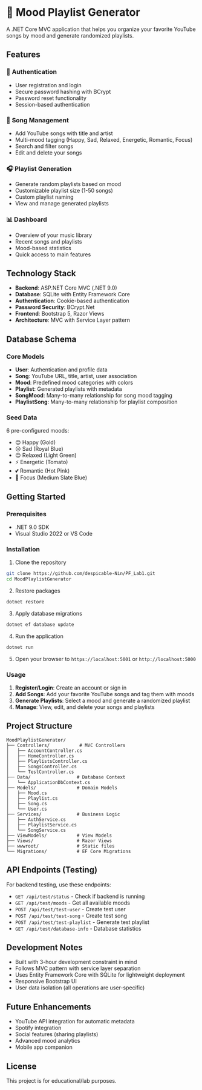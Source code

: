 # 🎵 Mood Playlist Generator

A .NET Core MVC application that helps you organize your favorite YouTube songs by mood and generate randomized playlists.

## Features

### 🔐 **Authentication**
- User registration and login
- Secure password hashing with BCrypt
- Password reset functionality
- Session-based authentication

### 🎵 **Song Management**
- Add YouTube songs with title and artist
- Multi-mood tagging (Happy, Sad, Relaxed, Energetic, Romantic, Focus)
- Search and filter songs
- Edit and delete your songs

### 🎧 **Playlist Generation**
- Generate random playlists based on mood
- Customizable playlist size (1-50 songs)
- Custom playlist naming
- View and manage generated playlists

### 📊 **Dashboard**
- Overview of your music library
- Recent songs and playlists
- Mood-based statistics
- Quick access to main features

## Technology Stack

- **Backend**: ASP.NET Core MVC (.NET 9.0)
- **Database**: SQLite with Entity Framework Core
- **Authentication**: Cookie-based authentication
- **Password Security**: BCrypt.Net
- **Frontend**: Bootstrap 5, Razor Views
- **Architecture**: MVC with Service Layer pattern

## Database Schema

### Core Models
- **User**: Authentication and profile data
- **Song**: YouTube URL, title, artist, user association
- **Mood**: Predefined mood categories with colors
- **Playlist**: Generated playlists with metadata
- **SongMood**: Many-to-many relationship for song mood tagging
- **PlaylistSong**: Many-to-many relationship for playlist composition

### Seed Data
6 pre-configured moods:
- 😊 Happy (Gold)
- 😢 Sad (Royal Blue)
- 😌 Relaxed (Light Green)
- ⚡ Energetic (Tomato)
- 💕 Romantic (Hot Pink)
- 🎯 Focus (Medium Slate Blue)

## Getting Started

### Prerequisites
- .NET 9.0 SDK
- Visual Studio 2022 or VS Code

### Installation

1. Clone the repository
```bash
git clone https://github.com/despicable-Nin/PF_Lab1.git
cd MoodPlaylistGenerator
```

2. Restore packages
```bash
dotnet restore
```

3. Apply database migrations
```bash
dotnet ef database update
```

4. Run the application
```bash
dotnet run
```

5. Open your browser to `https://localhost:5001` or `http://localhost:5000`

### Usage

1. **Register/Login**: Create an account or sign in
2. **Add Songs**: Add your favorite YouTube songs and tag them with moods
3. **Generate Playlists**: Select a mood and generate a randomized playlist
4. **Manage**: View, edit, and delete your songs and playlists

## Project Structure

```
MoodPlaylistGenerator/
├── Controllers/           # MVC Controllers
│   ├── AccountController.cs
│   ├── HomeController.cs
│   ├── PlaylistsController.cs
│   ├── SongsController.cs
│   └── TestController.cs
├── Data/                 # Database Context
│   └── ApplicationDbContext.cs
├── Models/               # Domain Models
│   ├── Mood.cs
│   ├── Playlist.cs
│   ├── Song.cs
│   └── User.cs
├── Services/             # Business Logic
│   ├── AuthService.cs
│   ├── PlaylistService.cs
│   └── SongService.cs
├── ViewModels/           # View Models
├── Views/                # Razor Views
├── wwwroot/              # Static files
└── Migrations/           # EF Core Migrations
```

## API Endpoints (Testing)

For backend testing, use these endpoints:
- `GET /api/test/status` - Check if backend is running
- `GET /api/test/moods` - Get all available moods
- `POST /api/test/test-user` - Create test user
- `POST /api/test/test-song` - Create test song
- `POST /api/test/test-playlist` - Generate test playlist
- `GET /api/test/database-info` - Database statistics

## Development Notes

- Built with 3-hour development constraint in mind
- Follows MVC pattern with service layer separation
- Uses Entity Framework Core with SQLite for lightweight deployment
- Responsive Bootstrap UI
- User data isolation (all operations are user-specific)

## Future Enhancements

- YouTube API integration for automatic metadata
- Spotify integration
- Social features (sharing playlists)
- Advanced mood analytics
- Mobile app companion

## License

This project is for educational/lab purposes.
